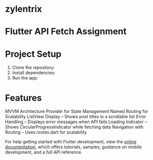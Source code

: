 # zylentrix

# Flutter API Fetch Assignment

# Project Setup
1. Clone the repository:
2. Install dependencies:
3. Run the app:


# Features
MVVM Architecture
Provider for State Management
Named Routing for Scalability
ListView Display – Shows post titles in a scrollable list
Error Handling – Displays error messages when API fails
Loading Indicator – Shows CircularProgressIndicator while fetching data
Navigation with Routing – Uses routes.dart for scalability  
 

For help getting started with Flutter development, view the
[online documentation](https://docs.flutter.dev/), which offers tutorials,
samples, guidance on mobile development, and a full API reference.
